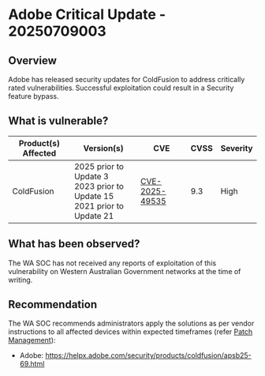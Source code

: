 # Adobe Critical Update - 20250709003

## Overview

Adobe has released security updates for ColdFusion to address critically rated vulnerabilities. Successful exploitation could result in a Security feature bypass.

## What is vulnerable?

| Product(s) Affected | Version(s)          | CVE                                                               | CVSS | Severity |
| ------------------- | ------------------- | ----------------------------------------------------------------- | ---- | -------- |
| ColdFusion          | 2025 prior to Update 3 <br> 2023 prior to Update 15 <br> 2021 prior to Update 21 | [CVE-2025-49535](https://nvd.nist.gov/vuln/detail/CVE-2025-49535) | 9.3  | High     |

## What has been observed?

The WA SOC has not received any reports of exploitation of this vulnerability on Western Australian Government networks at the time of writing.

## Recommendation

The WA SOC recommends administrators apply the solutions as per vendor instructions to all affected devices within expected timeframes (refer [Patch Management](../guidelines/patch-management.md)):

- Adobe: <https://helpx.adobe.com/security/products/coldfusion/apsb25-69.html>
